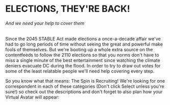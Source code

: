 # ELECTIONS, THEY'RE BACK!

###### And we need your help to cover them

Since the 2045 STABLE Act made elections a once-a-decade affair we've had to go long periods of time without seeing the great and powerful make fools of themselves. But we're booting up a whole extra source on the contentfeeds to follow the 2110 elections so that you norms don't have to miss a single minute of the best entertainment since watching the climate deniers evacuate DC during the flood. In order to try to draw out votes for some of the least relatable people we'll need help covering every step.

So you know what that means: The Spin is Recruiting! We're looking for one correspondent in each of these categories (Don't click Select unless you're sure!) so check out the descriptions and don't forget to also plan how your Virtual Avatar will appear: